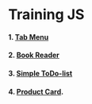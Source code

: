 # Training JS

#### 1. [Tab Menu](https://asotikovasvetlana.github.io/training-js/tab-menu/)

#### 2. [Book Reader](https://asotikovasvetlana.github.io/training-js/book-reader/)

#### 3. [Simple ToDo-list](https://asotikovasvetlana.github.io/training-js/todo/)

#### 4. [Product Card](https://asotikovasvetlana.github.io/training-js/cart/).